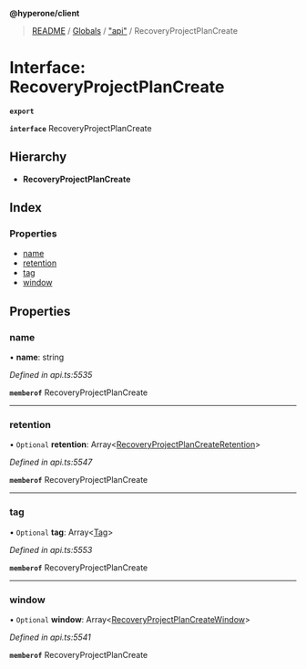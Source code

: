**@hyperone/client**

> [README](../README.md) / [Globals](../globals.md) / ["api"](../modules/_api_.md) / RecoveryProjectPlanCreate

# Interface: RecoveryProjectPlanCreate

**`export`** 

**`interface`** RecoveryProjectPlanCreate

## Hierarchy

* **RecoveryProjectPlanCreate**

## Index

### Properties

* [name](_api_.recoveryprojectplancreate.md#name)
* [retention](_api_.recoveryprojectplancreate.md#retention)
* [tag](_api_.recoveryprojectplancreate.md#tag)
* [window](_api_.recoveryprojectplancreate.md#window)

## Properties

### name

•  **name**: string

*Defined in api.ts:5535*

**`memberof`** RecoveryProjectPlanCreate

___

### retention

• `Optional` **retention**: Array\<[RecoveryProjectPlanCreateRetention](_api_.recoveryprojectplancreateretention.md)>

*Defined in api.ts:5547*

**`memberof`** RecoveryProjectPlanCreate

___

### tag

• `Optional` **tag**: Array\<[Tag](_api_.tag.md)>

*Defined in api.ts:5553*

**`memberof`** RecoveryProjectPlanCreate

___

### window

• `Optional` **window**: Array\<[RecoveryProjectPlanCreateWindow](_api_.recoveryprojectplancreatewindow.md)>

*Defined in api.ts:5541*

**`memberof`** RecoveryProjectPlanCreate
